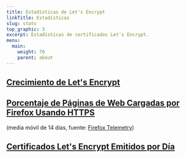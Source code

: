 ```yaml
---
title: Estadísticas de Let's Encrypt
linkTitle: Estadísticas
slug: stats
top_graphic: 3
excerpt: Estadísticas de certificados Let's Encrypt.
menu:
  main:
    weight: 70
    parent: about
---
```


<div class="figure">
  <h2><a name="growth" href="#growth"
    >Crecimiento de Let's Encrypt</a></h2>
  <div id="activeUsage" title="Crecimiento de Let's Encrypt" class="statsgraph"></div>
</div>

<div class="figure">
  <h2><a name="percent-pageloads" href="#percent-pageloads"
    >Porcentaje de P&aacute;ginas de Web Cargadas por Firefox Usando HTTPS</a></h2>
  <p>(media m&oacute;vil de 14 d&iacute;as, fuente: <a href="https://docs.telemetry.mozilla.org/datasets/other/ssl/reference.html">Firefox Telemetry</a>)</p>
  <div id="pageloadPercent" title="Porcentaje de P&aacute;ginas de Web Cargadas por Firefox Usando HTTPS" class="statsgraph"></div>
</div>

<div class="figure">
  <h2><a name="daily-issuance" href="#daily-issuance"
    >Certificados Let's Encrypt Emitidos por D&iacute;a</a></h2>
  <div id="issuancePerDay" title="Certificados Let's Encrypt Emitidos por D&iacute;a" class="statsgraph"></div>
</div>

<script src="/js/stats.js" async></script>
<script src="/js/plotly-min.js" async></script>
